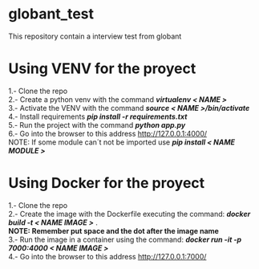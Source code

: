 # globant_test
This repository contain a interview test from globant

# Using VENV for the proyect
1.- Clone the repo
<br>
2.- Create a python venv with the command ***virtualenv < NAME >***
<br>
3.- Activate the VENV with the command ***source < NAME >/bin/activate***
<br>
4.- Install requirements ***pip install -r requirements.txt***
<br>
5.- Run the project with the command ***python app.py***
<br>
6.- Go into the browser to this address http://127.0.0.1:4000/
<br>
NOTE:  If some module can´t not be imported use ***pip install < NAME MODULE >***
  


# Using Docker for the proyect
1.- Clone the repo
<br>
2.- Create the image with the Dockerfile executing the command: ***docker build -t < NAME IMAGE >***  .
<br>
**NOTE: Remember put space and the dot after the image name**
<br>
3.- Run the image in a container using the command: ***docker run -it -p 7000:4000 < NAME IMAGE >***
<br>
4.- Go into the browser to this address http://127.0.0.1:7000/
